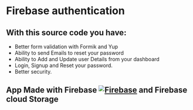 # Firebase authentication 

## With this source code you have:
- Better form validation with Formik and Yup
- Ability to send Emails to reset your password
- Ability to Add and Update user Details from your dashboard
- Login, Signup and Reset your password.
- Better security.

## App Made with Firebase [![Firebase](https://skills.thijs.gg/icons?i=firebase)](https://firebase.google.com/?gclid=Cj0KCQjwlK-WBhDjARIsAO2sErR8FX5qrjoqcDYlk-DzQlJTjA2e23CQnVqYiUYynRvhCLkxAq56ucIaAtfoEALw_wcB&gclsrc=aw.ds) and Firebase cloud Storage
